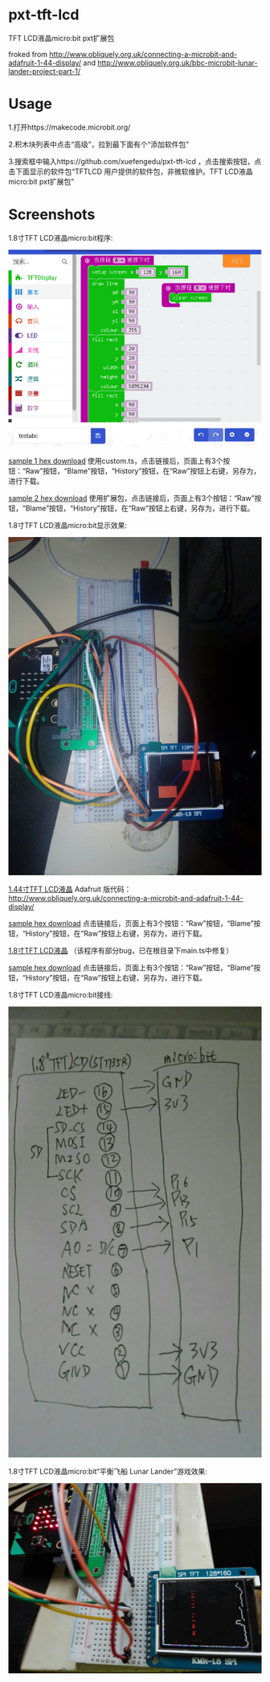 # pxt-tft-lcd
TFT LCD液晶micro:bit pxt扩展包

froked from http://www.obliquely.org.uk/connecting-a-microbit-and-adafruit-1-44-display/
and http://www.obliquely.org.uk/bbc-microbit-lunar-lander-project-part-1/

# Usage

1.打开https://makecode.microbit.org/

2.积木块列表中点击“高级”，拉到最下面有个“添加软件包”

3.搜索框中输入https://github.com/xuefengedu/pxt-tft-lcd ，点击搜索按钮，点击下面显示的软件包“TFTLCD 用户提供的软件包，非微软维护。TFT LCD液晶micro:bit pxt扩展包”

# Screenshots

1.8寸TFT LCD液晶micro:bit程序: 

![Alt text](tft_lcd_code.PNG?raw=true "1.8 TFT LCD code picture")

[sample 1 hex download](microbit-tft-lcd.hex) 使用custom.ts，点击链接后，页面上有3个按钮：“Raw”按钮，“Blame”按钮，“History”按钮，在“Raw”按钮上右键，另存为，进行下载。

[sample 2 hex download](microbit-microbit-tft-lcd2.hex) 使用扩展包，点击链接后，页面上有3个按钮：“Raw”按钮，“Blame”按钮，“History”按钮，在“Raw”按钮上右键，另存为，进行下载。

1.8寸TFT LCD液晶micro:bit显示效果: 

![Alt text](tft_lcd_show.jpg?raw=true "1.8 TFT LCD show picture")

[1.44寸TFT LCD液晶](1.44_TFT_LCD/) Adafruit 版代码：http://www.obliquely.org.uk/connecting-a-microbit-and-adafruit-1-44-display/

[sample hex download](1.44_TFT_LCD/microbit-tft-lcd-02.hex) 点击链接后，页面上有3个按钮：“Raw”按钮，“Blame”按钮，“History”按钮，在“Raw”按钮上右键，另存为，进行下载。

[1.8寸TFT LCD液晶](1.8_TFT_LCD/) （该程序有部分bug，已在根目录下main.ts中修复）

[sample hex download](1.8_TFT_LCD/microbit-microbit-tft-lcd-nice.hex) 点击链接后，页面上有3个按钮：“Raw”按钮，“Blame”按钮，“History”按钮，在“Raw”按钮上右键，另存为，进行下载。

1.8寸TFT LCD液晶micro:bit接线: 

![Alt text](1.jpg?raw=true "1.8 TFT LCD test picture")

1.8寸TFT LCD液晶micro:bit“平衡飞船 Lunar Lander”游戏效果:

![Alt text](2.jpg?raw=true "1.8 TFT LCD test picture")

